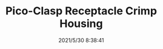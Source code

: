 ﻿---
layout: post 
title: Pico-Clasp Receptacle Crimp Housing
tags: MX
categories: wire-harness
overview: 
part_number: 0510-1
thumb_img: 
small_img: static/202105/510-20210530.jpg
date: 2021/5/30 8:38:41
---



